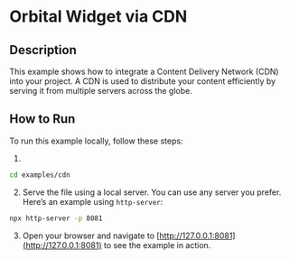 # Orbital Widget via CDN

## Description

This example shows how to integrate a Content Delivery Network (CDN) into your project. A CDN is used to distribute your content efficiently by serving it from multiple servers across the globe.

## How to Run

To run this example locally, follow these steps:

1.

```bash
cd examples/cdn
```

2. Serve the file using a local server. You can use any server you prefer. Here’s an example using `http-server`:

```bash
npx http-server -p 8081
```

3. Open your browser and navigate to [http://127.0.0.1:8081](http://127.0.0.1:8081) to see the example in action.
